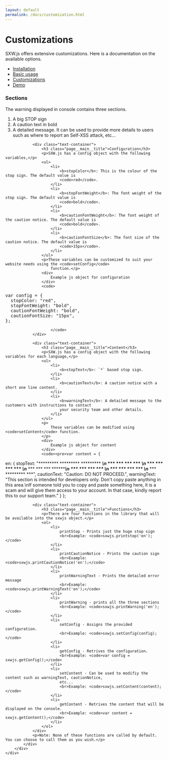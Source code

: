```yaml
---
layout: default
permalink: /docs/customization.html
---
```


<!-- Hero unit -->
<div class="page__header">
    <div class="hero__overlay hero__overlay--gradient"></div>
    <div class="hero__mask"></div>
    <div class="page__header__inner">
        <div class="container">
            <div class="page__header__content">
                <div class="page__header__content__inner" id='navConverter'>
                    <h1 class="page__header__title">Customizations</h1>
                    <p class="page__header__text">SXW.js offers extensive customizations. Here is a documentation on
                        the available options.</p>
                </div>
            </div>
        </div>
    </div>
</div>
<!-- Page content -->
<div class="page">
    <div class="container">
        <div class="page__inner">
            <div class="page__menu">
                <ul class="vMenu">
                    <li><a href="./installation.html">Installation</a></li>
                    <li><a href="./usage.html">Basic usage</a></li>
                    <li><a href="#" class="vMenu--active">Customizations</a></li>
                    <li><a href="./demo.html">Demo</a></li>
                </ul>
            </div>
            <div class="page__main">
                <div class="text-container">
                    <h3 class="page__main__title">Sections</h3>
                    <p>The warning displayed in console contains three sections.</p>
                    <ol>
                        <li>A big STOP sign</li>
                        <li>A caution text in bold</li>
                        <li>A detailed message. It can be used to provide more details to users such as where to
                            report an Self-XSS attack, etc...</li>
                    </ol>
                </div>

                <div class="text-container">
                    <h3 class="page__main__title">Configuration</h3>
                    <p>SXW.js has a config object with the following variables,</p>
                    <ul>
                        <li>
                            <b>stopColor</b>: This is the colour of the stop sign. The default value is
                            <code>red</code>.
                        </li>
                        <li>
                            <b>stopFontWeight</b>: The font weight of the stop sign. The default value is
                            <code>bold</code>.
                        </li>
                        <li>
                            <b>cautionFontWeight</b>: The font weight of the caution notice. The default value is
                            <code>bold</code>.
                        </li>
                        <li>
                            <b>cautionFontSize</b>: The font size of the caution notice. The default value is
                            <code>15px</code>.
                        </li>
                    </ul>
                    <p>These variables can be customized to suit your website needs using the <code>setConfig</code>
                        function.</p>
                    <div>
                        Example js object for configuration
                    </div>
                    <code>
<pre>var config = {
  stopColor: "red",
  stopFontWeight: "bold",
  cautionFontWeight: "bold",
  cautionFontSize: "15px",
};</pre>
						</code>
                </div>

                <div class="text-container">
                    <h3 class="page__main__title">Content</h3>
                    <p>SXW.js has a config object with the following variables for each language,</p>
                    <ul>
                        <li>
                            <b>stopText</b>: `*` based stop sign.
                        </li>
                        <li>
                            <b>cautionText</b>: A caution notice with a short one line content.
                        </li>
                        <li>
                            <b>warningText</b>: A detailed message to the customers with instructions to contact
                            your security team and other details.
                        </li>
                    </ul>
                    <p>
                        These variables can be modified using <code>setContent</code> function.
                    </p>
                    <div>
                        Example js object for content
                    </div>
                    <code><pre>var content = {
  en: {
    stopText: "*********  *********  *********  *********\n***           ***     ***   ***  ***   ***\n***           ***     ***   ***  ***   ***\n*********     ***     ***   ***  *********\n      ***     ***     ***   ***  ***\n      ***     ***     ***   ***  ***\n*********     ***     *********  ***",
    cautionText: "Caution: DO NOT PROCEED.",
    warningText: "This section is intended for developers only. Don't copy paste anything in this area.\nIf someone told you to copy and paste something here, it is a scam and will give them access to your account. In that case, kindly report this to our support team."
  }
};</pre>
</code>
                </div>

                <div class="text-container">
                    <h3 class="page__main__title">Functions</h3>
                    <p>There are four functions in the library that will be available into the sxwjs object.</p>
                    <ol>
                        <li>
                            printStop - Prints just the huge stop sign
                            <br>Example: <code>sxwjs.printstop('en');</code>
                        </li>
                        <li>
                            printCautionNotice - Prints the caution sign
                            <br>Example: <code>sxwjs.printCautionNotice('en');</code>
                        </li>
                        <li>
                            printWarningText - Prints the detailed error message
                            <br>Example: <code>sxwjs.printWarningText('en');</code>
                        </li>
                        <li>
                            printWarning - prints all the three sections
                            <br>Example: <code>sxwjs.printWarning('en');</code>
                        </li>
                        <li>
                            setConfig - Assigns the provided configuration.
                            <br>Example: <code>sxwjs.setConfig(config);</code>
                        </li>
                        <li>
                            getConfig - Retrives the configuration.
                            <br>Example: <code>var config = sxwjs.getConfig();</code>
                        </li>
                        <li>
                            setContent - Can be used to modifiy the content such as warningText, cautionNotice,
                            etc...
                            <br>Example: <code>sxwjs.setContent(content);</code>
                        </li>
                        <li>
                            getContent - Retrives the content that will be displayed on the console.
                            <br>Example: <code>var content = sxwjs.getContent();</code>
                        </li>
                    </ol>
                </div>
                <p>Note: None of these functions are called by default. You can choose to call them as you wish.</p>
            </div>
        </div>
    </div>
</div>
